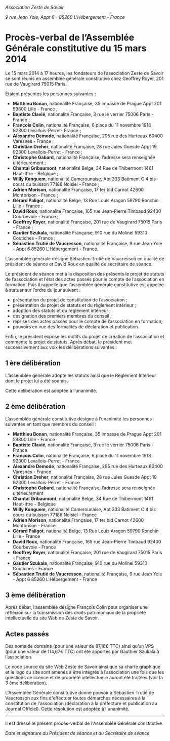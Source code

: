 *Association Zeste de Savoir*

*9 rue Jean Yole, Appt 6 - 85260 L'Hébergement - France*

# Procès-verbal de l’Assemblée Générale constitutive du 15 mars 2014

Le 15 mars 2014 à 17 heures, les fondateurs de l’association Zeste de Savoir se sont réunis en assemblée générale constitutive chez Geoffrey Royer, 201 rue de Vaugirard 75015 Paris.

Étaient présentes les personnes suivantes :

- **Matthieu Bonan**, nationalité Française, 35 impasse de Prague Appt 201 59800 Lille - France ;
- **Baptiste Clavié**, nationalité Française, 3 rue le verrier 75006 Paris - France ;
- **François Colin**, nationalité Française, 6 place du 11 novembre 1918 92300 Levallois-Perret- France ;
- **Alexandre Demode**, nationalité Française, 295 rue des Hurteaux 60400 Varesnes - France ;
- **Christian Dreher**, nationalité Française, 28 rue Jules Guesde Appt 19 92300 Levallois-Perret - France ;
- **Christophe Gabard**, nationalité Française, l’adresse sera renseignée ultérieurement ;
- **Chantal Gribaumont**, nationalité Belge, 34 Rue de Thibermont 1461 Haut-Ittre - Belgique ;
- **Willy Konguem**, nationalité Camerounaise, Apt 333 Batiment C 4 bis cours du buisson 77186 Noisiel - France ;
- **Adrien Morison**, nationalité Française, 17 ter bld Carnot 42600 Montbrison - France ;
- **Gérard Paligot**, nationalité Belge, 13 Rue Louis Aragon 59790 Ronchin Lille - France ;
- **David Roux**, nationalité Française, 165 rue Jean-Pierre Timbaud 92400 Courbevoie - France ;
- **Geoffrey Royer**, nationalité Française, 201 rue de Vaugirard 75015 Paris - France ;
- **Gautier Szukala**, nationalité Française, 910 rue du Molinel 59310 Coutiches - France ;
- **Sébastien Trutié de Vaucresson**, nationalité Française, 9 rue Jean Yole - Appt 6 85260 L'Hébergement - France.

L’assemblée générale désigne Sébastien Trutié de Vaucresson en qualité de président de séance et David Roux en qualité de secrétaire de séance.

Le président de séance met à la disposition des présents le projet de statuts de l’association et l’état des actes passés pour le compte de l’association en formation. Puis il rappelle que l’assemblée générale constitutive est appelée à statuer sur l’ordre du jour suivant :

- présentation du projet de constitution de l’association ;
- présentation du projet de statuts et du règlement intérieur ;
- adoption des statuts et du règlement intérieur ;
- désignation des premiers membres du conseil ;
- reprises des actes passés pour le compte de l’association en formation;
- pouvoirs en vue des formalités de déclaration et publication.

Enfin, le président expose les motifs du projet de création de l’association et commente le projet de statuts. Après débat, le président met successivement aux voix les délibérations suivantes :

## 1 ère délibération

L’assemblée générale adopte les statuts ainsi que le Règlement Intérieur dont le projet lui a été soumis.

Cette délibération est adoptée à l’unanimité.

## 2 ème délibération

L’assemblée générale constitutive désigne à l’unanimité les personnes suivantes en tant que membres du conseil :

- **Matthieu Bonan**, nationalité Française, 35 impasse de Prague Appt 201 59800 Lille - France
- **Baptiste Clavié**, nationalité Française, 3 rue le verrier 75006 Paris - France
- **François Colin**, nationalité Française, 6 place du 11 novembre 1918 92300 Levallois-Perret - France
- **Alexandre Demode**, nationalité Française, 295 rue des Hurteaux 60400 Varesnes - France
- **Christian Dreher**, nationalité Française, 28 rue Jules Guesde Appt 19 92300 Levallois-Perret - France
- **Christophe Gabard**, nationalité Française, l’adresse sera renseignée ultérieurement
- **Chantal Gribaumont**, nationalité Belge, 34 Rue de Thibermont 1461 Haut-Ittre - Belgique
- **Willy Konguem**, nationalité Camerounaise, Apt 333 Batiment C 4 bis cours du buisson 77186 Noisiel - France
- **Adrien Morison**, nationalité Française, 17 ter bld Carnot 42600 Montbrison - France
- **Gérard Paligot**, nationalité Belge, 13 Rue Louis Aragon 59790 Ronchin Lille - France
- **David Roux**, nationalité Française, 165 rue Jean-Pierre Timbaud 92400 Courbevoie - France
- **Geoffrey Royer**, nationalité Française, 201 rue de Vaugirard 75015 Paris - France
- **Gautier Szukala**, nationalité Française, 910 rue du Molinel 59310 Coutiches - France
- **Sébastien Trutié de Vaucresson**, nationalité Française, 9 rue Jean Yole - Appt 6 85260 L'Hébergement - France

## 3 ème délibération

Après débat, l’assemblée désigne François Colin pour organiser une réflexion sur la transmission des droits patrimoniaux de la propriété intellectuelle du site Web de Zeste de Savoir.

## Actes passés

Des noms de domaine (pour une valeur de 87,16€ TTC) ainsi qu’un VPS (pour une valeur de 114,67€ TTC) ont été apportés par Gauthier Szukala à l’association.

Le code source du site Web Zeste de Savoir ainsi que sa charte graphique et le logo du site sont amenés à être intégrés à l’association une fois que les questions de licence et de propriété intellectuelle auront été traitées (voir la 3 ème délibération).

L'Assemblée Générale constitutive donne pouvoir à Sébastien Trutié de Vaucresson aux fins d'effectuer toutes démarches nécessaires à la constitution de l'association (déclaration à la préfecture et publication au Journal Officiel). Cette résolution est adoptée à l'unanimité.

---

Il est dressé le présent procès-verbal de l'Assemblée Générale constitutive.

*Date et signature du Président de séance et du Secrétaire de séance*
